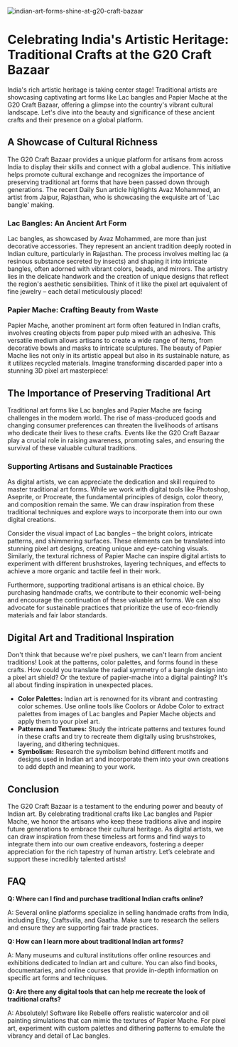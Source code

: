 ![indian-art-forms-shine-at-g20-craft-bazaar](https://images.pexels.com/photos/15185353/pexels-photo-15185353.jpeg?auto=compress&cs=tinysrgb&fit=crop&h=627&w=1200)

# Celebrating India's Artistic Heritage: Traditional Crafts at the G20 Craft Bazaar

India's rich artistic heritage is taking center stage! Traditional artists are showcasing captivating art forms like Lac bangles and Papier Mache at the G20 Craft Bazaar, offering a glimpse into the country's vibrant cultural landscape. Let's dive into the beauty and significance of these ancient crafts and their presence on a global platform.

## A Showcase of Cultural Richness

The G20 Craft Bazaar provides a unique platform for artisans from across India to display their skills and connect with a global audience. This initiative helps promote cultural exchange and recognizes the importance of preserving traditional art forms that have been passed down through generations. The recent Daily Sun article highlights Avaz Mohammed, an artist from Jaipur, Rajasthan, who is showcasing the exquisite art of 'Lac bangle' making.

### Lac Bangles: An Ancient Art Form

Lac bangles, as showcased by Avaz Mohammed, are more than just decorative accessories. They represent an ancient tradition deeply rooted in Indian culture, particularly in Rajasthan. The process involves melting lac (a resinous substance secreted by insects) and shaping it into intricate bangles, often adorned with vibrant colors, beads, and mirrors. The artistry lies in the delicate handwork and the creation of unique designs that reflect the region's aesthetic sensibilities. Think of it like the pixel art equivalent of fine jewelry – each detail meticulously placed!

### Papier Mache: Crafting Beauty from Waste

Papier Mache, another prominent art form often featured in Indian crafts, involves creating objects from paper pulp mixed with an adhesive. This versatile medium allows artisans to create a wide range of items, from decorative bowls and masks to intricate sculptures. The beauty of Papier Mache lies not only in its artistic appeal but also in its sustainable nature, as it utilizes recycled materials. Imagine transforming discarded paper into a stunning 3D pixel art masterpiece!

## The Importance of Preserving Traditional Art

Traditional art forms like Lac bangles and Papier Mache are facing challenges in the modern world. The rise of mass-produced goods and changing consumer preferences can threaten the livelihoods of artisans who dedicate their lives to these crafts. Events like the G20 Craft Bazaar play a crucial role in raising awareness, promoting sales, and ensuring the survival of these valuable cultural traditions.

### Supporting Artisans and Sustainable Practices

As digital artists, we can appreciate the dedication and skill required to master traditional art forms. While we work with digital tools like Photoshop, Aseprite, or Procreate, the fundamental principles of design, color theory, and composition remain the same. We can draw inspiration from these traditional techniques and explore ways to incorporate them into our own digital creations.

Consider the visual impact of Lac bangles – the bright colors, intricate patterns, and shimmering surfaces. These elements can be translated into stunning pixel art designs, creating unique and eye-catching visuals. Similarly, the textural richness of Papier Mache can inspire digital artists to experiment with different brushstrokes, layering techniques, and effects to achieve a more organic and tactile feel in their work.

Furthermore, supporting traditional artisans is an ethical choice. By purchasing handmade crafts, we contribute to their economic well-being and encourage the continuation of these valuable art forms. We can also advocate for sustainable practices that prioritize the use of eco-friendly materials and fair labor standards.

## Digital Art and Traditional Inspiration

Don't think that because we're pixel pushers, we can't learn from ancient traditions! Look at the patterns, color palettes, and forms found in these crafts. How could you translate the radial symmetry of a bangle design into a pixel art shield? Or the texture of papier-mache into a digital painting? It's all about finding inspiration in unexpected places.

*   **Color Palettes:** Indian art is renowned for its vibrant and contrasting color schemes. Use online tools like Coolors or Adobe Color to extract palettes from images of Lac bangles and Papier Mache objects and apply them to your pixel art.
*   **Patterns and Textures:** Study the intricate patterns and textures found in these crafts and try to recreate them digitally using brushstrokes, layering, and dithering techniques.
*   **Symbolism:** Research the symbolism behind different motifs and designs used in Indian art and incorporate them into your own creations to add depth and meaning to your work.

## Conclusion

The G20 Craft Bazaar is a testament to the enduring power and beauty of Indian art. By celebrating traditional crafts like Lac bangles and Papier Mache, we honor the artisans who keep these traditions alive and inspire future generations to embrace their cultural heritage. As digital artists, we can draw inspiration from these timeless art forms and find ways to integrate them into our own creative endeavors, fostering a deeper appreciation for the rich tapestry of human artistry. Let’s celebrate and support these incredibly talented artists!

## FAQ

**Q: Where can I find and purchase traditional Indian crafts online?**

A: Several online platforms specialize in selling handmade crafts from India, including Etsy, Craftsvilla, and Gaatha. Make sure to research the sellers and ensure they are supporting fair trade practices.

**Q: How can I learn more about traditional Indian art forms?**

A: Many museums and cultural institutions offer online resources and exhibitions dedicated to Indian art and culture. You can also find books, documentaries, and online courses that provide in-depth information on specific art forms and techniques.

**Q: Are there any digital tools that can help me recreate the look of traditional crafts?**

A: Absolutely! Software like Rebelle offers realistic watercolor and oil painting simulations that can mimic the textures of Papier Mache. For pixel art, experiment with custom palettes and dithering patterns to emulate the vibrancy and detail of Lac bangles.
